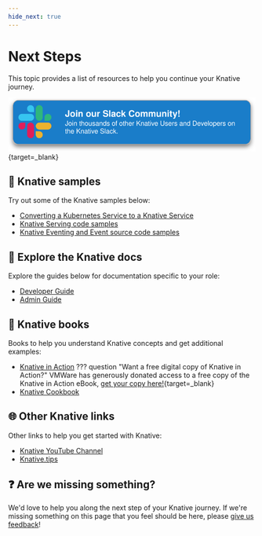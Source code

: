 ```yaml
---
hide_next: true
---
```

# Next Steps

This topic provides a list of resources to help you continue your Knative journey.

[![Knative Slack Link](./images/slack-button.svg)](https://slack.knative.dev/){target=_blank}

## :test_tube: Knative samples

Try out some of the Knative samples below:

- [Converting a Kubernetes Service to a Knative Service](../serving/convert-deployment-to-knative-service/)
- [Knative Serving code samples](../serving/samples/)
- [Knative Eventing and Event source code samples](../eventing/samples/)

## :page_with_curl: Explore the Knative docs

Explore the guides below for documentation specific to your role:

- [Developer Guide](../developer/README.md)
- [Admin Guide](../admin/README.md)

## :book: Knative books

Books to help you understand Knative concepts and get additional examples:

- [Knative in Action](https://www.manning.com/books/knative-in-action)
??? question "Want a free digital copy of Knative in Action?"
    VMWare has generously donated access to a free copy of the Knative in Action eBook, [get your copy here!](https://tanzu.vmware.com/content/ebooks/knative-in-action){target=_blank}
- [Knative Cookbook](https://www.oreilly.com/library/view/knative-cookbook/9781492061182/)

## :globe_with_meridians: Other Knative links

Other links to help you get started with Knative:

- [Knative YouTube Channel](https://www.youtube.com/channel/UCq7cipu-A1UHOkZ9fls1N8A)
- [Knative.tips](https://knative.tips/)

## :question: Are we missing something?

We'd love to help you along the next step of your Knative journey. If we're missing something on this page that you feel should be here, please [give us feedback](https://forms.gle/Ab44BUBowmnnJsdW9)!

